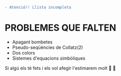 ```diff
- Atenció!! Llista incompleta
```
# PROBLEMES QUE FALTEN
- Apagant bombetes
- Pseudo-seqüències de Collatz(2)
- Dos colors
- Sistemes d'equacions simbòliques

Si algú els té fets i els vol afegir l'estimarem molt :purple_heart: :yellow_heart:
